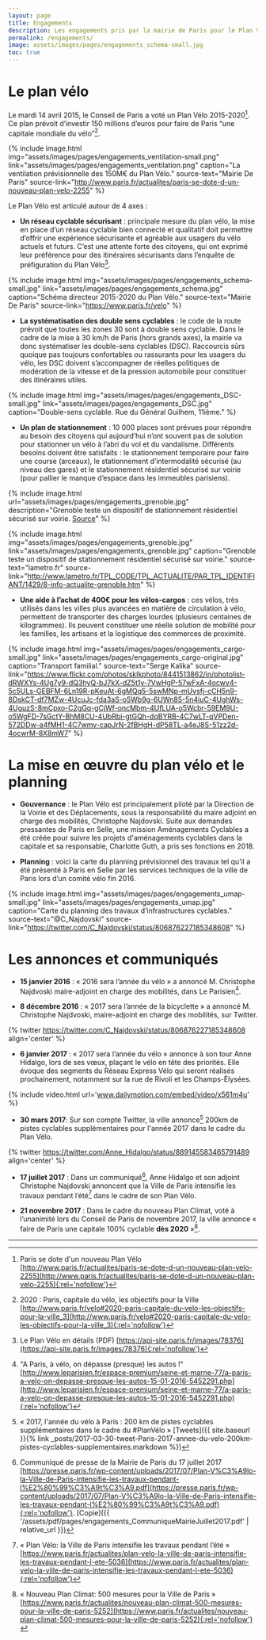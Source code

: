 ```yaml
---
layout: page
title: Engagements
description: Les engagements pris par la mairie de Paris pour le Plan Vélo 2015-2020
permalink: /engagements/
image: assets/images/pages/engagements_schema-small.jpg
toc: true
---
```


# Le plan vélo

Le mardi 14 avril 2015, le Conseil de Paris a voté un Plan Vélo 2015-2020[^vote]. Ce plan prévoit d’investir 150 millions d’euros pour faire de Paris “une capitale mondiale du vélo”[^capitale].

{% include image.html
            img="assets/images/pages/engagements_ventilation-small.png"
            link="assets/images/pages/engagements_ventilation.png"
            caption="La ventilation prévisionnelle des 150M€ du Plan Vélo."
            source-text="Mairie De Paris"
            source-link="http://www.paris.fr/actualites/paris-se-dote-d-un-nouveau-plan-velo-2255"
%}

Le Plan Vélo est articulé autour de 4 axes :

* **Un réseau cyclable sécurisant** : principale mesure du plan vélo, la mise en place d’un réseau cyclable bien connecté et qualitatif doit permettre d’offrir une expérience sécurisante et agréable aux usagers du vélo actuels et futurs. C’est une attente forte des citoyens, qui ont exprimé leur préférence pour des itinéraires sécurisants dans l’enquête de préfiguration du Plan Vélo[^prefiguration].

{% include image.html
            img="assets/images/pages/engagements_schema-small.jpg"
            link="assets/images/pages/engagements_schema.jpg"
            caption="Schéma directeur 2015-2020 du Plan Vélo."
            source-text="Mairie De Paris"
            source-link="https://www.paris.fr/velo"
%}

* **La systématisation des double sens cyclables** : le code de la route prévoit que toutes les zones 30 sont à double sens cyclable. Dans le cadre de la mise à 30 km/h de Paris (hors grands axes), la mairie va donc systématiser les double-sens cyclables (DSC). Raccourcis sûrs quoique pas toujours confortables ou rassurants pour les usagers du vélo, les DSC doivent s’accompagner de réelles politiques de modération de la vitesse et de la pression automobile pour constituer des itinéraires utiles.

{% include image.html
            img="assets/images/pages/engagements_DSC-small.jpg"
            link="assets/images/pages/engagements_DSC.jpg"
            caption="Double-sens cyclable. Rue du Général Guilhem, 11ième."
%}

* **Un plan de stationnement** : 10 000 places sont prévues pour répondre au besoin des citoyens qui aujourd’hui n’ont souvent pas de solution pour stationner un vélo à l’abri du vol et du vandalisme. Différents besoins doivent être satisfaits : le stationnement temporaire pour faire une course (arceaux), le stationnement d’intermodalité sécurisé (au niveau des gares) et le stationnement résidentiel sécurisé sur voirie (pour pallier le manque d’espace dans les immeubles parisiens).

{% include image.html url="assets/images/pages/engagements_grenoble.jpg" description="Grenoble teste un dispositif de stationnement résidentiel sécurisé sur voirie. <a href='http://www.lametro.fr/TPL_CODE/TPL_ACTUALITE/PAR_TPL_IDENTIFIANT/1429/8-info-actualite-grenoble.htm'>Source</a>" %}

{% include image.html
            img="assets/images/pages/engagements_grenoble.jpg"
            link="assets/images/pages/engagements_grenoble.jpg"
            caption="Grenoble teste un dispositif de stationnement résidentiel sécurisé sur voirie."
            source-text="lametro.fr"
            source-link="http://www.lametro.fr/TPL_CODE/TPL_ACTUALITE/PAR_TPL_IDENTIFIANT/1429/8-info-actualite-grenoble.htm"
%}

* **Une aide à l’achat de 400€ pour les vélos-cargos** : ces vélos, très utilisés dans les villes plus avancées en matière de circulation à vélo, permettent de transporter des charges lourdes (plusieurs centaines de kilogrammes). Ils peuvent constituer une réelle solution de mobilité pour les familles, les artisans et la logistique des commerces de proximité.

{% include image.html
            img="assets/images/pages/engagements_cargo-small.jpg"
            link="assets/images/pages/engagements_cargo-original.jpg"
            caption="Transport familial."
            source-text="Serge Kalika"
            source-link="https://www.flickr.com/photos/sklkphoto/8441513862/in/photolist-dRWXYs-4Ug7y9-dQ3hyQ-bJ7kX-dZ5t1y-7VwHgP-57wFxA-4ocwv4-5c5ULs-GEBFM-6Ln19R-pKeuAt-6gMQq5-5swMNp-mUvsfj-cCH5n9-8DskCT-df7MZw-4UcuJc-fda3aS-o5Wb9g-6UWn85-5n4iuC-4UghWs-4UguzS-8mCpxo-C2gGq-gCjWf-oncMbm-4UfLUA-o5Wcbr-59EM9U-o5WgFD-7sGctY-BhM8CU-4UbRbi-gtGQh-dqBYRB-4C7wLT-qVPDen-572DDw-a4fMH1-4C7wmv-capJrN-2fBHgH-dP58TL-a4eJ8S-51zz2d-4ocwrM-8X8mW7"
%}

# La mise en œuvre du plan vélo et le planning

* **Gouvernance** : le Plan Vélo est principalement piloté par la Direction de la Voirie et des Déplacements, sous la responsabilité du maire adjoint en charge des mobilités, Christophe Najdovski. Suite aux demandes pressantes de Paris en Selle, une mission Aménagements Cyclables a été créée pour suivre les projets d'aménagements cyclables dans la capitale et sa responsable, Charlotte Guth, a pris ses fonctions en 2018.

* **Planning** : voici la carte du planning prévisionnel des travaux tel qu’il a été présenté à Paris en Selle par les services techniques de la ville de Paris lors d’un comité vélo fin 2016.

{% include image.html
            img="assets/images/pages/engagements_umap-small.jpg"
            link="assets/images/pages/engagements_umap.jpg"
            caption="Carte du planning des travaux d’infrastructures cyclables."
            source-text="@C_Najdovski"
            source-link="https://twitter.com/C_Najdovski/status/806876227185348608"
%}

# Les annonces et communiqués

* **15 janvier 2016** : « 2016 sera l’année du vélo » a annoncé M. Christophe Najdvoski maire-adjoint en charge des mobilités, dans Le Parisien[^parisien].

* **8 décembre 2016** : « 2017 sera l’année de la bicyclette » a annoncé M. Christophe Najdvoski, maire-adjoint en charge des mobilités, sur Twitter.

{% twitter https://twitter.com/C_Najdovski/status/806876227185348608 align='center' %}

* **6 janvier 2017** : « 2017 sera l’année du vélo » annonce à son tour Anne Hidalgo, lors de ses vœux, plaçant le vélo en tête des priorités. Elle évoque des segments du Réseau Express Vélo qui seront réalisés prochainement, notamment sur la rue de Rivoli et les Champs-Élysées.

{% include video.html url='www.dailymotion.com/embed/video/x561m4u' %}

* **30 mars 2017**: Sur son compte Twitter, la ville annonce[^200km] 200km de pistes cyclables supplémentaires pour l'année 2017 dans le cadre du Plan Vélo.

{% twitter https://twitter.com/Anne_Hidalgo/status/889145583465791489 align='center' %}

* **17 juillet 2017** : Dans un communiqué[^CommuniqueMairieJuillet2017], Anne Hidalgo et son adjoint Christophe Najdovski annoncent que la Ville de Paris intensifie les travaux pendant l’été[^SiteWebIntensificationTravauxEte2017] dans le cadre de son Plan Vélo.

* **21 novembre 2017** : Dans le cadre du nouveau Plan Climat, voté à l’unanimité lors du Conseil de Paris de novembre 2017, la ville annonce « faire de Paris une capitale 100% cyclable **dès 2020** »[^PlanClimat].

---

[^vote]: Paris se dote d'un nouveau Plan Vélo [http://www.paris.fr/actualites/paris-se-dote-d-un-nouveau-plan-velo-2255](http://www.paris.fr/actualites/paris-se-dote-d-un-nouveau-plan-velo-2255){:rel='nofollow'}
[^capitale]: 2020 : Paris, capitale du vélo, les objectifs pour la Ville [http://www.paris.fr/velo#2020-paris-capitale-du-velo-les-objectifs-pour-la-ville_3](http://www.paris.fr/velo#2020-paris-capitale-du-velo-les-objectifs-pour-la-ville_3){:rel='nofollow'}
[^prefiguration]: Le Plan Vélo en détails (PDF) [https://api-site.paris.fr/images/78376](https://api-site.paris.fr/images/78376){:rel='nofollow'}
[^parisien]: "A Paris, à vélo, on dépasse (presque) les autos !" [http://www.leparisien.fr/espace-premium/seine-et-marne-77/a-paris-a-velo-on-depasse-presque-les-autos-15-01-2016-5452291.php](http://www.leparisien.fr/espace-premium/seine-et-marne-77/a-paris-a-velo-on-depasse-presque-les-autos-15-01-2016-5452291.php){:rel='nofollow'}
[^200km]: « 2017, l'année du vélo à Paris : 200 km de pistes cyclables supplémentaires dans le cadre du #PlanVélo » [Tweets]({{ site.baseurl }}{% link _posts/2017-03-30-tweet-Paris-2017-annee-du-velo-200km-pistes-cyclables-supplementaires.markdown %})
[^CommuniqueMairieJuillet2017]: Communiqué de presse de la Mairie de Paris du 17 juillet 2017 [https://presse.paris.fr/wp-content/uploads/2017/07/Plan-V%C3%A9lo-la-Ville-de-Paris-intensifie-les-travaux-pendant-l%E2%80%99%C3%A9t%C3%A9.pdf](https://presse.paris.fr/wp-content/uploads/2017/07/Plan-V%C3%A9lo-la-Ville-de-Paris-intensifie-les-travaux-pendant-l%E2%80%99%C3%A9t%C3%A9.pdf){:rel='nofollow'}. [Copie]({{ '/assets/pdf/pages/engagements_CommuniqueMairieJuillet2017.pdf' | relative_url }})
[^SiteWebIntensificationTravauxEte2017]: « Plan Vélo: la Ville de Paris intensifie les travaux pendant l’été » [https://www.paris.fr/actualites/plan-velo-la-ville-de-paris-intensifie-les-travaux-pendant-l-ete-5036](https://www.paris.fr/actualites/plan-velo-la-ville-de-paris-intensifie-les-travaux-pendant-l-ete-5036){:rel='nofollow'}
[^PlanClimat]: « Nouveau Plan Climat: 500 mesures pour la Ville de Paris » [https://www.paris.fr/actualites/nouveau-plan-climat-500-mesures-pour-la-ville-de-paris-5252](https://www.paris.fr/actualites/nouveau-plan-climat-500-mesures-pour-la-ville-de-paris-5252){:rel='nofollow'}
